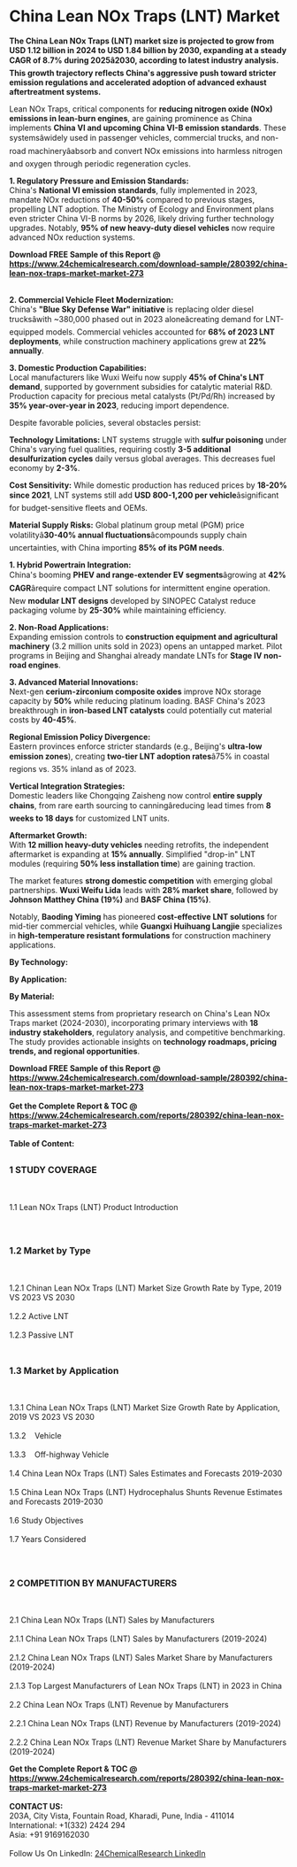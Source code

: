 <h1>China Lean NOx Traps (LNT) Market</h1><p><strong>The China Lean NOx Traps (LNT) market size is projected to grow from USD 1.12 billion in 2024 to USD 1.84 billion by 2030, expanding at a steady <strong>CAGR of 8.7% during 2025â2030</strong>, according to latest industry analysis. This growth trajectory reflects China's aggressive push toward <strong>stricter emission regulations</strong> and accelerated adoption of advanced exhaust aftertreatment systems.</strong></p><p>Lean NOx Traps, critical components for <strong>reducing nitrogen oxide (NOx) emissions in lean-burn engines</strong>, are gaining prominence as China implements <strong>China VI and upcoming China VI-B emission standards</strong>. These systemsâwidely used in passenger vehicles, commercial trucks, and non-road machineryâabsorb and convert NOx emissions into harmless nitrogen and oxygen through periodic regeneration cycles.</p><p><strong>1. Regulatory Pressure and Emission Standards:</strong><br>
China's <strong>National VI emission standards</strong>, fully implemented in 2023, mandate NOx reductions of <strong>40-50%</strong> compared to previous stages, propelling LNT adoption. The Ministry of Ecology and Environment plans even stricter China VI-B norms by 2026, likely driving further technology upgrades. Notably, <strong>95% of new heavy-duty diesel vehicles</strong> now require advanced NOx reduction systems.</p><div><b>Download FREE Sample of this Report @ 
            <a href="https://www.24chemicalresearch.com/download-sample/280392/china-lean-nox-traps-market-market-273">
            https://www.24chemicalresearch.com/download-sample/280392/china-lean-nox-traps-market-market-273</a></b></div><br><p><strong>2. Commercial Vehicle Fleet Modernization:</strong><br>
China's <strong>"Blue Sky Defense War" initiative</strong> is replacing older diesel trucksâwith ~380,000 phased out in 2023 aloneâcreating demand for LNT-equipped models. Commercial vehicles accounted for <strong>68% of 2023 LNT deployments</strong>, while construction machinery applications grew at <strong>22% annually</strong>.</p><p><strong>3. Domestic Production Capabilities:</strong><br>
Local manufacturers like Wuxi Weifu now supply <strong>45% of China's LNT demand</strong>, supported by government subsidies for catalytic material R&amp;D. Production capacity for precious metal catalysts (Pt/Pd/Rh) increased by <strong>35% year-over-year in 2023</strong>, reducing import dependence.</p><p>Despite favorable policies, several obstacles persist:</p><p><strong>Technology Limitations:</strong> LNT systems struggle with <strong>sulfur poisoning</strong> under China's varying fuel qualities, requiring costly <strong>3-5 additional desulfurization cycles</strong> daily versus global averages. This decreases fuel economy by <strong>2-3%</strong>.</p><p><strong>Cost Sensitivity:</strong> While domestic production has reduced prices by <strong>18-20% since 2021</strong>, LNT systems still add <strong>USD 800-1,200 per vehicle</strong>âsignificant for budget-sensitive fleets and OEMs.</p><p><strong>Material Supply Risks:</strong> Global platinum group metal (PGM) price volatilityâ<strong>30-40% annual fluctuations</strong>âcompounds supply chain uncertainties, with China importing <strong>85% of its PGM needs</strong>.</p><p><strong>1. Hybrid Powertrain Integration:</strong><br>
China's booming <strong>PHEV and range-extender EV segments</strong>âgrowing at <strong>42% CAGR</strong>ârequire compact LNT solutions for intermittent engine operation. New <strong>modular LNT designs</strong> developed by SINOPEC Catalyst reduce packaging volume by <strong>25-30%</strong> while maintaining efficiency.</p><p><strong>2. Non-Road Applications:</strong><br>
Expanding emission controls to <strong>construction equipment and agricultural machinery</strong> (3.2 million units sold in 2023) opens an untapped market. Pilot programs in Beijing and Shanghai already mandate LNTs for <strong>Stage IV non-road engines</strong>.</p><p><strong>3. Advanced Material Innovations:</strong><br>
Next-gen <strong>cerium-zirconium composite oxides</strong> improve NOx storage capacity by <strong>50%</strong> while reducing platinum loading. BASF China's 2023 breakthrough in <strong>iron-based LNT catalysts</strong> could potentially cut material costs by <strong>40-45%</strong>.</p><p><strong>Regional Emission Policy Divergence:</strong><br>
	Eastern provinces enforce stricter standards (e.g., Beijing's <strong>ultra-low emission zones</strong>), creating <strong>two-tier LNT adoption rates</strong>â75% in coastal regions vs. 35% inland as of 2023.</p><p><strong>Vertical Integration Strategies:</strong><br>
	Domestic leaders like Chongqing Zaisheng now control <strong>entire supply chains</strong>, from rare earth sourcing to canningâreducing lead times from <strong>8 weeks to 18 days</strong> for customized LNT units.</p><p><strong>Aftermarket Growth:</strong><br>
	With <strong>12 million heavy-duty vehicles</strong> needing retrofits, the independent aftermarket is expanding at <strong>15% annually</strong>. Simplified "drop-in" LNT modules (requiring <strong>50% less installation time</strong>) are gaining traction.</p><p>The market features <strong>strong domestic competition</strong> with emerging global partnerships. <strong>Wuxi Weifu Lida</strong> leads with <strong>28% market share</strong>, followed by <strong>Johnson Matthey China (19%)</strong> and <strong>BASF China (15%)</strong>.</p><p>Notably, <strong>Baoding Yiming</strong> has pioneered <strong>cost-effective LNT solutions</strong> for mid-tier commercial vehicles, while <strong>Guangxi Huihuang Langjie</strong> specializes in <strong>high-temperature resistant formulations</strong> for construction machinery applications.</p><p><strong>By Technology:</strong></p><p><strong>By Application:</strong></p><p><strong>By Material:</strong></p><p>This assessment stems from proprietary research on China's Lean NOx Traps market (2024-2030), incorporating primary interviews with <strong>18 industry stakeholders</strong>, regulatory analysis, and competitive benchmarking. The study provides actionable insights on <strong>technology roadmaps, pricing trends, and regional opportunities</strong>.</p><div><b>Download FREE Sample of this Report @ 
            <a href="https://www.24chemicalresearch.com/download-sample/280392/china-lean-nox-traps-market-market-273">
            https://www.24chemicalresearch.com/download-sample/280392/china-lean-nox-traps-market-market-273</a></b></div><br><div><b>Get the Complete Report & TOC @ 
            <a href="https://www.24chemicalresearch.com/reports/280392/china-lean-nox-traps-market-market-273">
            https://www.24chemicalresearch.com/reports/280392/china-lean-nox-traps-market-market-273</a></b></div><br>
            <b>Table of Content:</b><p><h2><span style="font-size:16px"><strong>1 STUDY COVERAGE</strong></span></h2><br />
<p>1.1 Lean NOx Traps (LNT) Product Introduction</p><br />
<h2><span style="font-size:16px"><strong>1.2 Market by Type</strong></span></h2><br />
<p>1.2.1 Chinan Lean NOx Traps (LNT) Market Size Growth Rate by Type, 2019 VS 2023 VS 2030<br /><br />
1.2.2 Active LNT&nbsp;&nbsp; &nbsp;<br /><br />
1.2.3 Passive LNT<br /><br />
<h2><span style="font-size:16px"><strong>1.3 Market by Application</strong></span></h2><br />
<p>1.3.1 China Lean NOx Traps (LNT) Market Size Growth Rate by Application, 2019 VS 2023 VS 2030<br /><br />
1.3.2&nbsp;&nbsp; &nbsp;Vehicle<br /><br />
1.3.3&nbsp;&nbsp; &nbsp;Off-highway Vehicle<br /><br />
1.4 China Lean NOx Traps (LNT) Sales Estimates and Forecasts 2019-2030<br /><br />
1.5 China Lean NOx Traps (LNT) Hydrocephalus Shunts Revenue Estimates and Forecasts 2019-2030<br /><br />
1.6 Study Objectives<br /><br />
1.7 Years Considered</p><br />
<h2><span style="font-size:16px"><strong>2 COMPETITION BY MANUFACTURERS</strong></span></h2><br />
<p>2.1 China Lean NOx Traps (LNT) Sales by Manufacturers<br /><br />
2.1.1 China Lean NOx Traps (LNT) Sales by Manufacturers (2019-2024)<br /><br />
2.1.2 China Lean NOx Traps (LNT) Sales Market Share by Manufacturers (2019-2024)<br /><br />
2.1.3 Top Largest Manufacturers of Lean NOx Traps (LNT) in 2023 in China<br /><br />
2.2 China Lean NOx Traps (LNT) Revenue by Manufacturers<br /><br />
2.2.1 China Lean NOx Traps (LNT) Revenue by Manufacturers (2019-2024)<br /><br />
2.2.2 China Lean NOx Traps (LNT) Revenue Market Share by Manufacturers (2019-2024)</p><div><b>Get the Complete Report & TOC @ 
            <a href="https://www.24chemicalresearch.com/reports/280392/china-lean-nox-traps-market-market-273">
            https://www.24chemicalresearch.com/reports/280392/china-lean-nox-traps-market-market-273</a></b></div><br><b>CONTACT US:</b><br>
            203A, City Vista, Fountain Road, Kharadi, Pune, India - 411014<br>
            International: +1(332) 2424 294<br>
            Asia: +91 9169162030 <br><br>
            Follow Us On LinkedIn: <a href="https://www.linkedin.com/company/24chemicalresearch/">24ChemicalResearch LinkedIn</a>